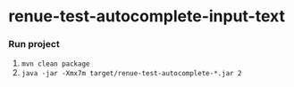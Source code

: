 # renue-test-autocomplete-input-text

### Run project
1. ```mvn clean package```
2. ```java -jar -Xmx7m target/renue-test-autocomplete-*.jar 2```
